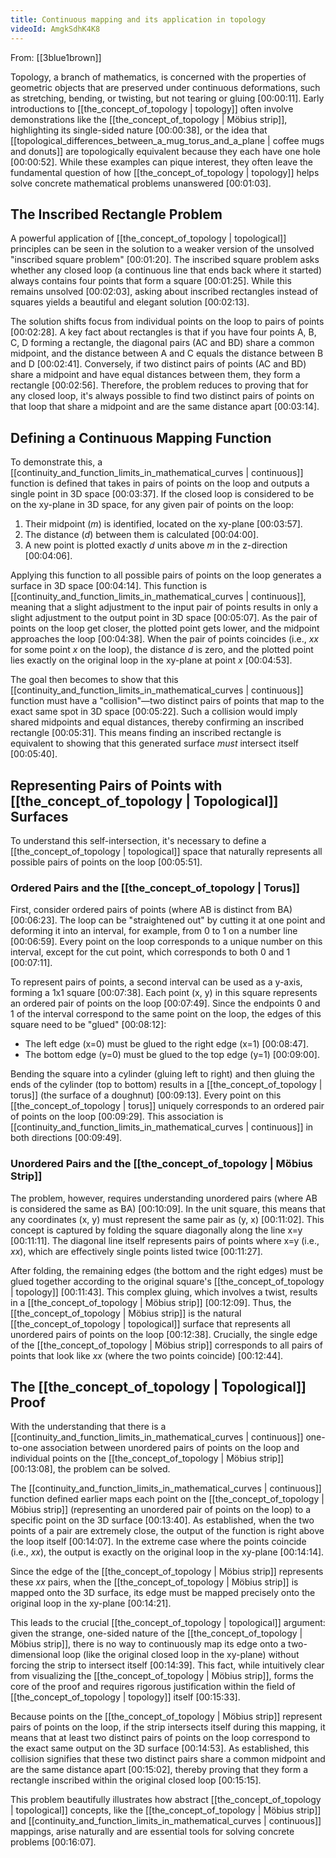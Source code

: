 ```yaml
---
title: Continuous mapping and its application in topology
videoId: AmgkSdhK4K8
---
```


From: [[3blue1brown]] <br/> 

Topology, a branch of mathematics, is concerned with the properties of geometric objects that are preserved under continuous deformations, such as stretching, bending, or twisting, but not tearing or gluing <a class="yt-timestamp" data-t="00:00:11">[00:00:11]</a>. Early introductions to [[the_concept_of_topology | topology]] often involve demonstrations like the [[the_concept_of_topology | Möbius strip]], highlighting its single-sided nature <a class="yt-timestamp" data-t="00:00:38">[00:00:38]</a>, or the idea that [[topological_differences_between_a_mug_torus_and_a_plane | coffee mugs and donuts]] are topologically equivalent because they each have one hole <a class="yt-timestamp" data-t="00:00:52">[00:00:52]</a>. While these examples can pique interest, they often leave the fundamental question of how [[the_concept_of_topology | topology]] helps solve concrete mathematical problems unanswered <a class="yt-timestamp" data-t="00:01:03">[00:01:03]</a>.

## The Inscribed Rectangle Problem

A powerful application of [[the_concept_of_topology | topological]] principles can be seen in the solution to a weaker version of the unsolved "inscribed square problem" <a class="yt-timestamp" data-t="00:01:20">[00:01:20]</a>. The inscribed square problem asks whether any closed loop (a continuous line that ends back where it started) always contains four points that form a square <a class="yt-timestamp" data-t="00:01:25">[00:01:25]</a>. While this remains unsolved <a class="yt-timestamp" data-t="00:02:03">[00:02:03]</a>, asking about inscribed rectangles instead of squares yields a beautiful and elegant solution <a class="yt-timestamp" data-t="00:02:13">[00:02:13]</a>.

The solution shifts focus from individual points on the loop to pairs of points <a class="yt-timestamp" data-t="00:02:28">[00:02:28]</a>. A key fact about rectangles is that if you have four points A, B, C, D forming a rectangle, the diagonal pairs (AC and BD) share a common midpoint, and the distance between A and C equals the distance between B and D <a class="yt-timestamp" data-t="00:02:41">[00:02:41]</a>. Conversely, if two distinct pairs of points (AC and BD) share a midpoint and have equal distances between them, they form a rectangle <a class="yt-timestamp" data-t="00:02:56">[00:02:56]</a>. Therefore, the problem reduces to proving that for any closed loop, it's always possible to find two distinct pairs of points on that loop that share a midpoint and are the same distance apart <a class="yt-timestamp" data-t="00:03:14">[00:03:14]</a>.

## Defining a Continuous Mapping Function

To demonstrate this, a [[continuity_and_function_limits_in_mathematical_curves | continuous]] function is defined that takes in pairs of points on the loop and outputs a single point in 3D space <a class="yt-timestamp" data-t="00:03:37">[00:03:37]</a>. If the closed loop is considered to be on the xy-plane in 3D space, for any given pair of points on the loop:
1.  Their midpoint (*m*) is identified, located on the xy-plane <a class="yt-timestamp" data-t="00:03:57">[00:03:57]</a>.
2.  The distance (*d*) between them is calculated <a class="yt-timestamp" data-t="00:04:00">[00:04:00]</a>.
3.  A new point is plotted exactly *d* units above *m* in the z-direction <a class="yt-timestamp" data-t="00:04:06">[00:04:06]</a>.

Applying this function to all possible pairs of points on the loop generates a surface in 3D space <a class="yt-timestamp" data-t="00:04:14">[00:04:14]</a>. This function is [[continuity_and_function_limits_in_mathematical_curves | continuous]], meaning that a slight adjustment to the input pair of points results in only a slight adjustment to the output point in 3D space <a class="yt-timestamp" data-t="00:05:07">[00:05:07]</a>. As the pair of points on the loop get closer, the plotted point gets lower, and the midpoint approaches the loop <a class="yt-timestamp" data-t="00:04:38">[00:04:38]</a>. When the pair of points coincides (i.e., *xx* for some point *x* on the loop), the distance *d* is zero, and the plotted point lies exactly on the original loop in the xy-plane at point *x* <a class="yt-timestamp" data-t="00:04:53">[00:04:53]</a>.

The goal then becomes to show that this [[continuity_and_function_limits_in_mathematical_curves | continuous]] function must have a "collision"—two distinct pairs of points that map to the exact same spot in 3D space <a class="yt-timestamp" data-t="00:05:22">[00:05:22]</a>. Such a collision would imply shared midpoints and equal distances, thereby confirming an inscribed rectangle <a class="yt-timestamp" data-t="00:05:31">[00:05:31]</a>. This means finding an inscribed rectangle is equivalent to showing that this generated surface *must* intersect itself <a class="yt-timestamp" data-t="00:05:40">[00:05:40]</a>.

## Representing Pairs of Points with [[the_concept_of_topology | Topological]] Surfaces

To understand this self-intersection, it's necessary to define a [[the_concept_of_topology | topological]] space that naturally represents all possible pairs of points on the loop <a class="yt-timestamp" data-t="00:05:51">[00:05:51]</a>.

### Ordered Pairs and the [[the_concept_of_topology | Torus]]
First, consider ordered pairs of points (where AB is distinct from BA) <a class="yt-timestamp" data-t="00:06:23">[00:06:23]</a>. The loop can be "straightened out" by cutting it at one point and deforming it into an interval, for example, from 0 to 1 on a number line <a class="yt-timestamp" data-t="00:06:59">[00:06:59]</a>. Every point on the loop corresponds to a unique number on this interval, except for the cut point, which corresponds to both 0 and 1 <a class="yt-timestamp" data-t="00:07:11">[00:07:11]</a>.

To represent pairs of points, a second interval can be used as a y-axis, forming a 1x1 square <a class="yt-timestamp" data-t="00:07:38">[00:07:38]</a>. Each point (x, y) in this square represents an ordered pair of points on the loop <a class="yt-timestamp" data-t="00:07:49">[00:07:49]</a>. Since the endpoints 0 and 1 of the interval correspond to the same point on the loop, the edges of this square need to be "glued" <a class="yt-timestamp" data-t="00:08:12">[00:08:12]</a>:
*   The left edge (x=0) must be glued to the right edge (x=1) <a class="yt-timestamp" data-t="00:08:47">[00:08:47]</a>.
*   The bottom edge (y=0) must be glued to the top edge (y=1) <a class="yt-timestamp" data-t="00:09:00">[00:09:00]</a>.

Bending the square into a cylinder (gluing left to right) and then gluing the ends of the cylinder (top to bottom) results in a [[the_concept_of_topology | torus]] (the surface of a doughnut) <a class="yt-timestamp" data-t="00:09:13">[00:09:13]</a>. Every point on this [[the_concept_of_topology | torus]] uniquely corresponds to an ordered pair of points on the loop <a class="yt-timestamp" data-t="00:09:29">[00:09:29]</a>. This association is [[continuity_and_function_limits_in_mathematical_curves | continuous]] in both directions <a class="yt-timestamp" data-t="00:09:49">[00:09:49]</a>.

### Unordered Pairs and the [[the_concept_of_topology | Möbius Strip]]
The problem, however, requires understanding unordered pairs (where AB is considered the same as BA) <a class="yt-timestamp" data-t="00:10:09">[00:10:09]</a>. In the unit square, this means that any coordinates (x, y) must represent the same pair as (y, x) <a class="yt-timestamp" data-t="00:11:02">[00:11:02]</a>. This concept is captured by folding the square diagonally along the line x=y <a class="yt-timestamp" data-t="00:11:11">[00:11:11]</a>. The diagonal line itself represents pairs of points where x=y (i.e., *xx*), which are effectively single points listed twice <a class="yt-timestamp" data-t="00:11:27">[00:11:27]</a>.

After folding, the remaining edges (the bottom and the right edges) must be glued together according to the original square's [[the_concept_of_topology | topology]] <a class="yt-timestamp" data-t="00:11:43">[00:11:43]</a>. This complex gluing, which involves a twist, results in a [[the_concept_of_topology | Möbius strip]] <a class="yt-timestamp" data-t="00:12:09">[00:12:09]</a>. Thus, the [[the_concept_of_topology | Möbius strip]] is the natural [[the_concept_of_topology | topological]] surface that represents all unordered pairs of points on the loop <a class="yt-timestamp" data-t="00:12:38">[00:12:38]</a>. Crucially, the single edge of the [[the_concept_of_topology | Möbius strip]] corresponds to all pairs of points that look like *xx* (where the two points coincide) <a class="yt-timestamp" data-t="00:12:44">[00:12:44]</a>.

## The [[the_concept_of_topology | Topological]] Proof
With the understanding that there is a [[continuity_and_function_limits_in_mathematical_curves | continuous]] one-to-one association between unordered pairs of points on the loop and individual points on the [[the_concept_of_topology | Möbius strip]] <a class="yt-timestamp" data-t="00:13:08">[00:13:08]</a>, the problem can be solved.

The [[continuity_and_function_limits_in_mathematical_curves | continuous]] function defined earlier maps each point on the [[the_concept_of_topology | Möbius strip]] (representing an unordered pair of points on the loop) to a specific point on the 3D surface <a class="yt-timestamp" data-t="00:13:40">[00:13:40]</a>. As established, when the two points of a pair are extremely close, the output of the function is right above the loop itself <a class="yt-timestamp" data-t="00:14:07">[00:14:07]</a>. In the extreme case where the points coincide (i.e., *xx*), the output is exactly on the original loop in the xy-plane <a class="yt-timestamp" data-t="00:14:14">[00:14:14]</a>.

Since the edge of the [[the_concept_of_topology | Möbius strip]] represents these *xx* pairs, when the [[the_concept_of_topology | Möbius strip]] is mapped onto the 3D surface, its edge must be mapped precisely onto the original loop in the xy-plane <a class="yt-timestamp" data-t="00:14:21">[00:14:21]</a>.

This leads to the crucial [[the_concept_of_topology | topological]] argument: given the strange, one-sided nature of the [[the_concept_of_topology | Möbius strip]], there is no way to continuously map its edge onto a two-dimensional loop (like the original closed loop in the xy-plane) without forcing the strip to intersect itself <a class="yt-timestamp" data-t="00:14:39">[00:14:39]</a>. This fact, while intuitively clear from visualizing the [[the_concept_of_topology | Möbius strip]], forms the core of the proof and requires rigorous justification within the field of [[the_concept_of_topology | topology]] itself <a class="yt-timestamp" data-t="00:15:33">[00:15:33]</a>.

Because points on the [[the_concept_of_topology | Möbius strip]] represent pairs of points on the loop, if the strip intersects itself during this mapping, it means that at least two distinct pairs of points on the loop correspond to the exact same output on the 3D surface <a class="yt-timestamp" data-t="00:14:53">[00:14:53]</a>. As established, this collision signifies that these two distinct pairs share a common midpoint and are the same distance apart <a class="yt-timestamp" data-t="00:15:02">[00:15:02]</a>, thereby proving that they form a rectangle inscribed within the original closed loop <a class="yt-timestamp" data-t="00:15:15">[00:15:15]</a>.

This problem beautifully illustrates how abstract [[the_concept_of_topology | topological]] concepts, like the [[the_concept_of_topology | Möbius strip]] and [[continuity_and_function_limits_in_mathematical_curves | continuous]] mappings, arise naturally and are essential tools for solving concrete problems <a class="yt-timestamp" data-t="00:16:07">[00:16:07]</a>.